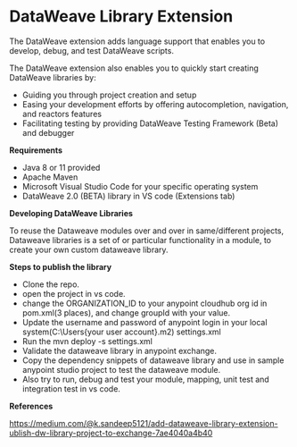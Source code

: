 # DataWeave Library Extension

The DataWeave extension adds language support that enables you to develop, debug, and test DataWeave scripts.

The DataWeave extension also enables you to quickly start creating DataWeave libraries by:

* Guiding you through project creation and setup
* Easing your development efforts by offering autocompletion, navigation, and reactors features
* Facilitating testing by providing DataWeave Testing Framework (Beta) and debugger

**Requirements**

  * Java 8 or 11 provided
  * Apache Maven
  * Microsoft Visual Studio Code for your specific operating system
  * DataWeave 2.0 (BETA) library in VS code (Extensions tab)
  
**Developing DataWeave Libraries**

To reuse the Dataweave modules over and over in same/different projects, Dataweave libraries is a set of or particular functionality in a module, to create your own custom dataweave library.

**Steps to publish the library**

* Clone the repo.
* open the project in vs code.
* change the ORGANIZATION_ID to your anypoint cloudhub org id in pom.xml(3 places), and change groupId with your value.
* Update the username and password of anypoint login in your local system(C:\Users\{your user account}\.m2) settings.xml 
* Run the mvn deploy -s settings.xml
* Validate the dataweave library in anypoint exchange.
* Copy the dependency snippets of dataweave library and use in sample anypoint studio project to test the dataweave module.
* Also try to run, debug and test your module, mapping, unit test and integration test in vs code.  

**References**

https://medium.com/@k.sandeep5121/add-dataweave-library-extension-ublish-dw-library-project-to-exchange-7ae4040a4b40
